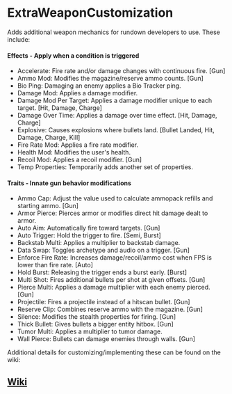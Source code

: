 # ExtraWeaponCustomization

Adds additional weapon mechanics for rundown developers to use. These include:

#### Effects - Apply when a condition is triggered
- Accelerate: Fire rate and/or damage changes with continuous fire. [Gun]
- Ammo Mod: Modifies the magazine/reserve ammo counts. [Gun]
- Bio Ping: Damaging an enemy applies a Bio Tracker ping.
- Damage Mod: Applies a damage modifier.
- Damage Mod Per Target: Applies a damage modifier unique to each target. [Hit, Damage, Charge]
- Damage Over Time: Applies a damage over time effect. [Hit, Damage, Charge]
- Explosive: Causes explosions where bullets land. [Bullet Landed, Hit, Damage, Charge, Kill]
- Fire Rate Mod: Applies a fire rate modifier.
- Health Mod: Modifies the user's health.
- Recoil Mod: Applies a recoil modifier. [Gun]
- Temp Properties: Temporarily adds another set of properties.

#### Traits - Innate gun behavior modifications
- Ammo Cap: Adjust the value used to calculate ammopack refills and starting ammo. [Gun]
- Armor Pierce: Pierces armor or modifies direct hit damage dealt to armor.
- Auto Aim: Automatically fire toward targets. [Gun]
- Auto Trigger: Hold the trigger to fire. [Semi, Burst]
- Backstab Multi: Applies a multiplier to backstab damage.
- Data Swap: Toggles archetype and audio on a trigger. [Gun]
- Enforce Fire Rate: Increases damage/recoil/ammo cost when FPS is lower than fire rate. [Auto]
- Hold Burst: Releasing the trigger ends a burst early. [Burst]
- Multi Shot: Fires additional bullets per shot at given offsets. [Gun]
- Pierce Multi: Applies a damage multiplier with each enemy pierced. [Gun]
- Projectile: Fires a projectile instead of a hitscan bullet. [Gun]
- Reserve Clip: Combines reserve ammo with the magazine. [Gun]
- Silence: Modifies the stealth properties for firing. [Gun]
- Thick Bullet: Gives bullets a bigger entity hitbox. [Gun]
- Tumor Multi: Applies a multiplier to tumor damage.
- Wall Pierce: Bullets can damage enemies through walls. [Gun]

Additional details for customizing/implementing these can be found on the wiki:

## [Wiki](https://github.com/Dinorush/ExtraWeaponCustomization/wiki)
